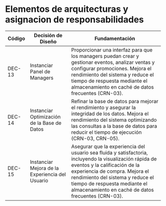 # Elementos de arquitecturas y asignacion de responsabilidades

| Código | Decisión de Diseño                 | Fundamentación                                                                                                                             |
|--------|------------------------------------|-------------------------------------------------------------------------------------------------------------------------------------------|
| DEC-13  | Instanciar Panel de Managers       | Proporcionar una interfaz para que los managers puedan crear y gestionar eventos, analizar ventas y configurar promociones. Mejora el rendimiento del sistema y reduce el tiempo de respuesta mediante el almacenamiento en caché de datos frecuentes (CRN-03). |
| DEC-14  | Instanciar Optimización de la Base de Datos | Refinar la base de datos para mejorar el rendimiento y asegurar la integridad de los datos. Mejora el rendimiento del sistema optimizando las consultas a la base de datos para reducir el tiempo de ejecución (CRN-03, CRN-05). |
| DEC-15 | Instanciar Mejora de la Experiencia del Usuario | Asegurar que la experiencia del usuario sea fluida y satisfactoria, incluyendo la visualización rápida de eventos y la calificación de la experiencia de compra. Mejora el rendimiento del sistema y reduce el tiempo de respuesta mediante el almacenamiento en caché de datos frecuentes (CRN-03). |